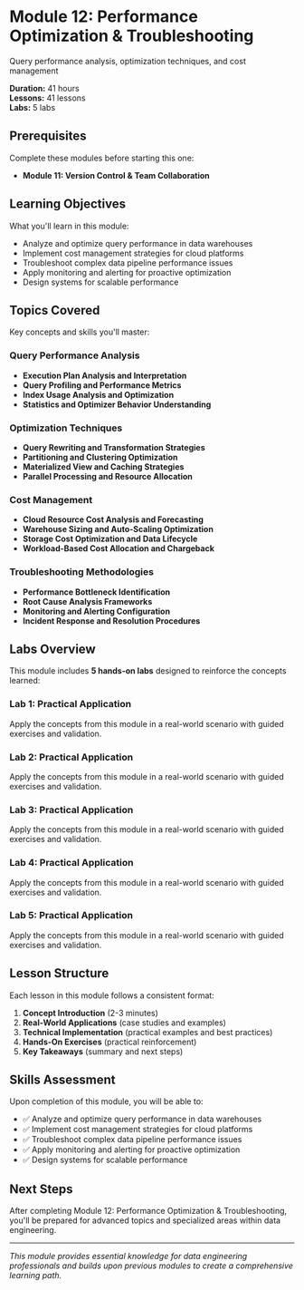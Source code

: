 # Module 12: Performance Optimization & Troubleshooting

Query performance analysis, optimization techniques, and cost management

**Duration:** 41 hours  
**Lessons:** 41 lessons  
**Labs:** 5 labs

## Prerequisites

Complete these modules before starting this one:

- **Module 11: Version Control & Team Collaboration**

## Learning Objectives

What you'll learn in this module:

- Analyze and optimize query performance in data warehouses
- Implement cost management strategies for cloud platforms
- Troubleshoot complex data pipeline performance issues
- Apply monitoring and alerting for proactive optimization
- Design systems for scalable performance

## Topics Covered

Key concepts and skills you'll master:

### Query Performance Analysis
- **Execution Plan Analysis and Interpretation**
- **Query Profiling and Performance Metrics**
- **Index Usage Analysis and Optimization**
- **Statistics and Optimizer Behavior Understanding**

### Optimization Techniques
- **Query Rewriting and Transformation Strategies**
- **Partitioning and Clustering Optimization**
- **Materialized View and Caching Strategies**
- **Parallel Processing and Resource Allocation**

### Cost Management
- **Cloud Resource Cost Analysis and Forecasting**
- **Warehouse Sizing and Auto-Scaling Optimization**
- **Storage Cost Optimization and Data Lifecycle**
- **Workload-Based Cost Allocation and Chargeback**

### Troubleshooting Methodologies
- **Performance Bottleneck Identification**
- **Root Cause Analysis Frameworks**
- **Monitoring and Alerting Configuration**
- **Incident Response and Resolution Procedures**



## Labs Overview

This module includes **5 hands-on labs** designed to reinforce the concepts learned:

### Lab 1: Practical Application
Apply the concepts from this module in a real-world scenario with guided exercises and validation.

### Lab 2: Practical Application
Apply the concepts from this module in a real-world scenario with guided exercises and validation.

### Lab 3: Practical Application
Apply the concepts from this module in a real-world scenario with guided exercises and validation.

### Lab 4: Practical Application
Apply the concepts from this module in a real-world scenario with guided exercises and validation.

### Lab 5: Practical Application
Apply the concepts from this module in a real-world scenario with guided exercises and validation.



## Lesson Structure

Each lesson in this module follows a consistent format:

1. **Concept Introduction** (2-3 minutes)
2. **Real-World Applications** (case studies and examples)
3. **Technical Implementation** (practical examples and best practices)
4. **Hands-On Exercises** (practical reinforcement)
5. **Key Takeaways** (summary and next steps)

## Skills Assessment

Upon completion of this module, you will be able to:

- ✅ Analyze and optimize query performance in data warehouses
- ✅ Implement cost management strategies for cloud platforms
- ✅ Troubleshoot complex data pipeline performance issues
- ✅ Apply monitoring and alerting for proactive optimization
- ✅ Design systems for scalable performance

## Next Steps

After completing Module 12: Performance Optimization & Troubleshooting, you'll be prepared for advanced topics and specialized areas within data engineering.

---

*This module provides essential knowledge for data engineering professionals and builds upon previous modules to create a comprehensive learning path.*